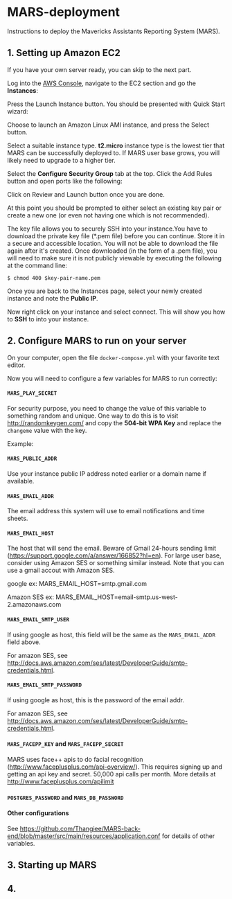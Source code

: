 <!-- Go to https://github.com/Thangiee/MARS-deployment to view this README rendered as a web page (easier to read). --> 

# MARS-deployment

Instructions to deploy the Mavericks Assistants Reporting System (MARS).


## 1. Setting up Amazon EC2

If you have your own server ready, you can skip to the next part.

Log into the [AWS Console](https://aws.amazon.com/console/), navigate to the EC2 section and go the **Instances**:

Press the Launch Instance button. You should be presented with Quick Start wizard:

Choose to launch an Amazon Linux AMI instance, and press the Select button.

Select a suitable instance type. **t2.micro** instance type is the lowest tier that MARS can be successfully deployed 
to. If MARS user base grows, you will likely need to upgrade to a higher tier.

Select the **Configure Security Group** tab at the top. Click the Add Rules button and open ports like the following:

Click on Review and Launch button once you are done.

At this point you should be prompted to either select an existing key pair or create a new one (or even not having one 
which is not recommended).
 
The key file allows you to securely SSH into your instance.You have to download the private key file (*.pem file) before
you can continue. Store it in a secure and accessible location. You will not be able to download the file again after 
it's created. Once downloaded (in the form of a .pem file), you will need to make sure it is not publicly viewable by
executing the following at the command line:
```
$ chmod 400 $key-pair-name.pem
```

Once you are back to the Instances page, select your newly created instance and note the **Public IP**. 

Now right click on your instance and select connect. This will show you how to **SSH** to into your instance.

## 2. Configure MARS to run on your server
On your computer, open the file `docker-compose.yml` with your favorite text editor. 

Now you will need to configure a few variables for MARS to run correctly:

#### `MARS_PLAY_SECRET`
For security purpose, you need to change the value of this variable to something random and unique.
One way to do this is to visit http://randomkeygen.com/ and copy the **504-bit WPA Key** and replace 
the `changeme` value with the key.

Example:

#### `MARS_PUBLIC_ADDR`
Use your instance public IP address noted earlier or a domain name if available.

#### `MARS_EMAIL_ADDR`
The email address this system will use to email notifications and time sheets.

#### `MARS_EMAIL_HOST`
The host that will send the email.
Beware of Gmail 24-hours sending limit (https://support.google.com/a/answer/166852?hl=en).
For large user base, consider using Amazon SES or something similar instead.
Note that you can use a gmail accout with Amazon SES.

google ex: MARS_EMAIL_HOST=smtp.gmail.com

Amazon SES ex: MARS_EMAIL_HOST=email-smtp.us-west-2.amazonaws.com

#### `MARS_EMAIL_SMTP_USER`
If using google as host, this field will be the same as the `MARS_EMAIL_ADDR` field above.

For amazon SES, see http://docs.aws.amazon.com/ses/latest/DeveloperGuide/smtp-credentials.html.

#### `MARS_EMAIL_SMTP_PASSWORD`
If using google as host, this is the password of the email addr.

For amazon SES, see http://docs.aws.amazon.com/ses/latest/DeveloperGuide/smtp-credentials.html.

#### `MARS_FACEPP_KEY` and `MARS_FACEPP_SECRET`
MARS uses face++ apis to do facial recognition (http://www.faceplusplus.com/api-overview/).
This requires signing up and getting an api key and secret.
50,000 api calls per month. More details at http://www.faceplusplus.com/apilimit

#### `POSTGRES_PASSWORD` and `MARS_DB_PASSWORD`



#### Other configurations
See https://github.com/Thangiee/MARS-back-end/blob/master/src/main/resources/application.conf for details of other variables.


## 3. Starting up MARS

## 4. 

